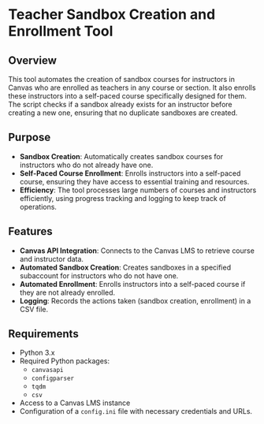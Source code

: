# Teacher Sandbox Creation and Enrollment Tool

## Overview
This tool automates the creation of sandbox courses for instructors in Canvas who are enrolled as teachers in any course or section. It also enrolls these instructors into a self-paced course specifically designed for them. The script checks if a sandbox already exists for an instructor before creating a new one, ensuring that no duplicate sandboxes are created.

## Purpose
- **Sandbox Creation**: Automatically creates sandbox courses for instructors who do not already have one.
- **Self-Paced Course Enrollment**: Enrolls instructors into a self-paced course, ensuring they have access to essential training and resources.
- **Efficiency**: The tool processes large numbers of courses and instructors efficiently, using progress tracking and logging to keep track of operations.

## Features
- **Canvas API Integration**: Connects to the Canvas LMS to retrieve course and instructor data.
- **Automated Sandbox Creation**: Creates sandboxes in a specified subaccount for instructors who do not have one.
- **Automated Enrollment**: Enrolls instructors into a self-paced course if they are not already enrolled.
- **Logging**: Records the actions taken (sandbox creation, enrollment) in a CSV file.

## Requirements
- Python 3.x
- Required Python packages:
  - `canvasapi`
  - `configparser`
  - `tqdm`
  - `csv`
- Access to a Canvas LMS instance
- Configuration of a `config.ini` file with necessary credentials and URLs.
